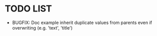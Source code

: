 TODO LIST
=========

* BUGFIX: Doc example inherit duplicate values from parents even if overwriting (e.g. 'text', 'title')
